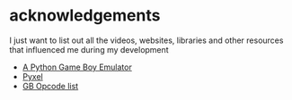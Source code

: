 # acknowledgements

I just want to list out all the videos, websites, libraries and other resources that influenced me during my development

* [A Python Game Boy Emulator](https://www.youtube.com/playlist?list=PLEDYD952XcG7RwWeshln0dGYdfwqt24Ps)
* [Pyxel](https://github.com/kitao/pyxel)
* [GB Opcode list](https://rednex.github.io/rgbds/gbz80.7.html)
